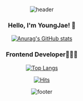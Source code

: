 <div align=center>
  
![header](https://capsule-render.vercel.app/api?type=waving&color=auto&height=130&section=header&fontColor=FFFFFF&fontSize=30&fontAlignY=30)
 
### Hello, I'm YoungJae! 👋
 
[![Anurag's GitHub stats](https://github-readme-stats.vercel.app/api?username=Lee-Young-Jae&show_icons=true)](https://github.com/anuraghazra/github-readme-stats)
 
 ### Frontend Developer👩🏻‍💻
 

 
  
[![Top Langs](https://github-readme-stats.vercel.app/api/top-langs/?username=Lee-Young-Jae)](https://github.com/anuraghazra/github-readme-stats)

[![Hits](https://hits.seeyoufarm.com/api/count/incr/badge.svg?url=https%3A%2F%2Fgithub.com%2FLee-Young-Jae%2Fhit-counter&count_bg=%235194F0&title_bg=%23434D58&icon=duckduckgo.svg&icon_color=%23FFF800&title=hits&edge_flat=false)](https://hits.seeyoufarm.com)

![footer](https://capsule-render.vercel.app/api?type=waving&color=auto&height=90&section=footer&fontColor=FFFFFF&fontSize=30&fontAlignY=80)

</div>
